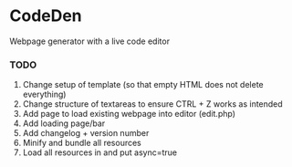 # CodeDen
Webpage generator with a live code editor

### TODO
1. Change setup of template (so that empty HTML does not delete everything)
2. Change structure of textareas to ensure CTRL + Z works as intended
3. Add page to load existing webpage into editor (edit.php)
4. Add loading page/bar
5. Add changelog + version number
6. Minify and bundle all resources
7. Load all resources in <head> and put async=true
